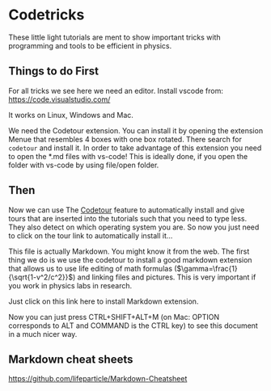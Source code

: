 # Codetricks

These little light tutorials are ment to show important tricks with programming and tools to be efficient in physics.

## Things to do First

For all tricks we see here we need an editor. Install vscode from:
https://code.visualstudio.com/

It works on Linux, Windows and Mac.

We need the Codetour extension. You can install it by opening the extension Menue that resembles 4 boxes with one box rotated.
There search for ```codetour``` and install it. In order to take advantage of this extension you need to open the *.md files with vs-code! This is ideally done, if you open the folder with vs-code by using file/open folder.

## Then

Now we can use The [Codetour](https://marketplace.visualstudio.com/items?itemName=vsls-contrib.codetour) feature to automatically install and give tours that are inserted into the tutorials such that you need to type less. They also detect on which operating system you are. So now you just need to click on the tour link to automatically install it...

This file is actually Markdown. You might know it from the web.
The first thing we do is we use the codetour to install a good markdown extension that allows us to use life editing of math formulas ($\gamma=\frac{1}{\sqrt{1-v^2/c^2}}$) and linking files and pictures. This is very important if you work in physics labs in research.

Just click on this link here to install Markdown extension.

Now you can just press CTRL+SHIFT+ALT+M (on Mac: OPTION corresponds to ALT and COMMAND is the CTRL key) to see this document in a much nicer way.

## Markdown cheat sheets

https://github.com/lifeparticle/Markdown-Cheatsheet
